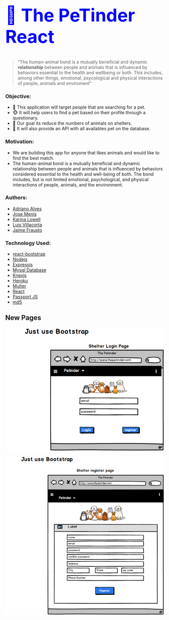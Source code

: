 <!-- https://support.squarespace.com/hc/en-us/articles/206543587-Markdown-cheat-sheet -->

# **<h1 style="color:blue;"> 🐶 The PeTinder React </h1>**

> "The human-animal bond is a mutually beneficial and dynamic **relationship** between people and animals that is influenced by behaviors essential to the health and wellbeing or both.
> This includes, among other things, emotional, psycological and physical interactions of people, animals and enviroment"

### Objective:

- 🐷 This application will target people that are searching for a pet.
- 🐵 It will help users to find a pet based on their profile through a questionary.
- 🐴 Our goal its reduce the numbers of animals on shelters.
- 🐹 It will also provide an API with all availables pet on the database.

### Motivation:

- We are building this app for anyone that likes animals and would like to find the best match.
- The human-animal bond is a mutually beneficial and dynamic relationship between people and animals that is influenced by behaviors considered essential to the health and well-being of both. The bond includes, but is not limited emotional, psychological, and physical interactions of people, animals, and the environment.


### Authors:

- [Adriano Alves](https://github.com/adliano)
- [Jose Menis](https://github.com/josemenis)
- [Karina Lowell](https://github.com/karilowell)
- [Luis Villacorta](https://github.com/LuisERivas)
- [Jaime Frausto](https://github.com/clavejin18)

### Technology Used:

- [react-bootstrap](https://react-bootstrap.github.io/)
- [Nodejs](https://nodejs.org/en/)
- [Expressjs](https://expressjs.com/)
- [Mysql Database](https://www.mysql.com/)
- [Knexjs](https://knexjs.org/)
- [Heroku](https://www.heroku.com/)
- [Multer](https://www.npmjs.com/package/multer)
- [React](https://reactjs.org/)
- [Passport JS](http://www.passportjs.org/)
- [md5](https://www.npmjs.com/package/md5)

## New Pages

 ![Login Page](assets/images/shelterLogin.png)

 ![Register Page](assets/images/shelterRegister.png) 

<!-- # UI -->
<!-- ![Home Page](app/public/images/homePage.png "Home Page") -->
<!-- ![Add Page](app/public/images/addPage.png "Add page") -->
<!-- ![Questions Page](public/images/questionsPage.png "Questions Page") -->
<!-- ![About Page](public/images/aboutUsPage.png "About") -->

